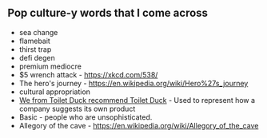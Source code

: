 ## Pop culture-y words that I come across

- sea change
- flamebait
- thirst trap
- defi degen
- premium mediocre
- $5 wrench attack - https://xkcd.com/538/
- The hero's journey - https://en.wikipedia.org/wiki/Hero%27s_journey
- cultural appropriation
- [We from Toilet Duck recommend Toilet Duck](https://nl.wikipedia.org/wiki/Wij_van_Wc-eend_adviseren_Wc-eend) - Used to represent how a company suggests its own product 
- Basic - people who are unsophisticated. 
- Allegory of the cave - https://en.wikipedia.org/wiki/Allegory_of_the_cave